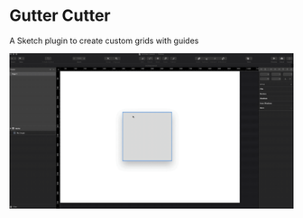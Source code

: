 # Gutter Cutter
A Sketch plugin to create custom grids with guides

![Plugin demo](/very-fast-demo.gif)
